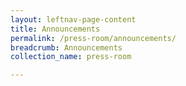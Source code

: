 ```yaml
---
layout: leftnav-page-content
title: Announcements
permalink: /press-room/announcements/
breadcrumb: Announcements
collection_name: press-room

---
```

